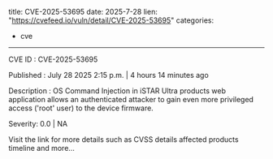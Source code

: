  
title: CVE-2025-53695
date: 2025-7-28
lien: "https://cvefeed.io/vuln/detail/CVE-2025-53695"
categories:
  - cve
---

CVE ID : CVE-2025-53695

Published :  July 28
2025
2:15 p.m. | 4 hours
14 minutes ago

Description : OS Command Injection in iSTAR Ultra products web application allows an authenticated attacker to gain even more privileged access ('root' user) to the device firmware.

Severity: 0.0 | NA

Visit the link for more details
such as CVSS details
affected products
timeline
and more...
